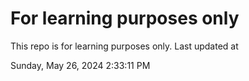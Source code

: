 # For learning purposes only
This repo is for learning purposes only.
Last updated at

Sunday, May 26, 2024 2:33:11 PM

